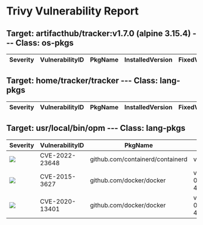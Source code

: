 # Trivy Vulnerability Report




## Target: artifacthub/tracker:v1.7.0 (alpine 3.15.4) --- Class: os-pkgs
|Severity|VulnerabilityID|PkgName|InstalledVersion|FixedVersion|
|--------|---------------|-------|----------------|------------|

## Target: home/tracker/tracker --- Class: lang-pkgs
|Severity|VulnerabilityID|PkgName|InstalledVersion|FixedVersion|
|--------|---------------|-------|----------------|------------|

## Target: usr/local/bin/opm --- Class: lang-pkgs
|Severity|VulnerabilityID|PkgName|InstalledVersion|FixedVersion|
|--------|---------------|-------|----------------|------------|
|![](https://img.shields.io/badge/-HIGH-orange)|CVE-2022-23648|github.com/containerd/containerd|v1.4.11|1.4.13, 1.5.10, 1.6.1|
|![](https://img.shields.io/badge/-HIGH-orange)|CVE-2015-3627|github.com/docker/docker|v1.4.2-0.20200203170920-46ec8731fbce|v1.6.1|
|![](https://img.shields.io/badge/-MEDIUM-yellow)|CVE-2020-13401|github.com/docker/docker|v1.4.2-0.20200203170920-46ec8731fbce|v19.03.11|
